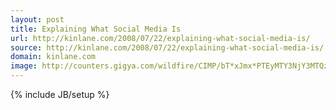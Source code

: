 ```yaml
---
layout: post
title: Explaining What Social Media Is
url: http://kinlane.com/2008/07/22/explaining-what-social-media-is/
source: http://kinlane.com/2008/07/22/explaining-what-social-media-is/
domain: kinlane.com
image: http://counters.gigya.com/wildfire/CIMP/bT*xJmx*PTEyMTY3NjY3MTQzNTImcHQ9MTIxNjc2NjcxOTk3NiZwPTEwMTkxJmQ9Jm49Jmc9Mg==.jpg
---
```

{% include JB/setup %}<p></div><img style="visibility: hidden; width: 0px; height: 0px;" src="http://counters.gigya.com/wildfire/CIMP/bT*xJmx*PTEyMTY3NjY3MTQzNTImcHQ9MTIxNjc2NjcxOTk3NiZwPTEwMTkxJmQ9Jm49Jmc9Mg==.jpg" border="0" width="0" height="0" /></p>
